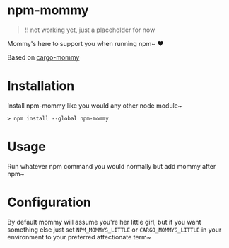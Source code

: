 # npm-mommy

> !! not working yet, just a placeholder for now

Mommy's here to support you when running npm~ ❤️

Based on [cargo-mommy](https://github.com/Gankra/cargo-mommy)

# Installation

Install npm-mommy like you would any other node module~

```text
> npm install --global npm-mommy
```

# Usage

Run whatever npm command you would normally but add mommy after npm~

# Configuration

By default mommy will assume you're her little girl, but if you want something else just set `NPM_MOMMYS_LITTLE` or `CARGO_MOMMYS_LITTLE` in your environment to your preferred affectionate term~
